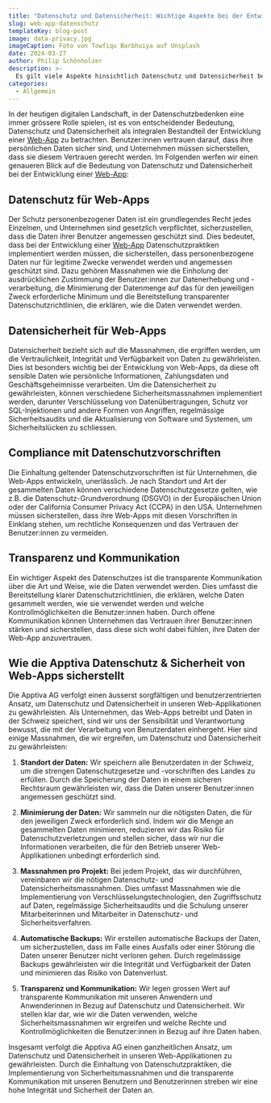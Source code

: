 ```yaml
---
title: "Datenschutz und Datensicherheit: Wichtige Aspekte bei der Entwicklung einer Web-App"
slug: web-app-datenschutz
templateKey: blog-post
image: data-privacy.jpg
imageCaption: Foto von Towfiqu Barbhuiya auf Unsplash
date: 2024-03-27
author: Philip Schönholzer
description: >-
  Es gilt viele Aspekte hinsichtlich Datenschutz und Datensicherheit bei der Entwicklung von Web-Apps zu beachtet werden. Einige davon wollen wir in diesem Artikel beleuchten. 
categories:
  - Allgemein
---
```


In der heutigen digitalen Landschaft, in der Datenschutzbedenken eine immer grössere Rolle spielen, ist es von entscheidender Bedeutung, Datenschutz und Datensicherheit als integralen Bestandteil der Entwicklung einer [Web-App](/web-apps/) zu betrachten. Benutzer:innen vertrauen darauf, dass ihre persönlichen Daten sicher sind, und Unternehmen müssen sicherstellen, dass sie diesem Vertrauen gerecht werden. Im Folgenden werfen wir einen genaueren Blick auf die Bedeutung von Datenschutz und Datensicherheit bei der Entwicklung einer [Web-App](/web-apps/):

## Datenschutz für Web-Apps

Der Schutz personenbezogener Daten ist ein grundlegendes Recht jedes Einzelnen, und Unternehmen sind gesetzlich verpflichtet, sicherzustellen, dass die Daten ihrer Benutzer angemessen geschützt sind. Dies bedeutet, dass bei der Entwicklung einer [Web-App](/web-apps/) Datenschutzpraktiken implementiert werden müssen, die sicherstellen, dass personenbezogene Daten nur für legitime Zwecke verwendet werden und angemessen geschützt sind. Dazu gehören Massnahmen wie die Einholung der ausdrücklichen Zustimmung der Benutzer:innen zur Datenerhebung und -verarbeitung, die Minimierung der Datenmenge auf das für den jeweiligen Zweck erforderliche Minimum und die Bereitstellung transparenter Datenschutzrichtlinien, die erklären, wie die Daten verwendet werden.

## Datensicherheit für Web-Apps

Datensicherheit bezieht sich auf die Massnahmen, die ergriffen werden, um die Vertraulichkeit, Integrität und Verfügbarkeit von Daten zu gewährleisten. Dies ist besonders wichtig bei der Entwicklung von Web-Apps, da diese oft sensible Daten wie persönliche Informationen, Zahlungsdaten und Geschäftsgeheimnisse verarbeiten. Um die Datensicherheit zu gewährleisten, können verschiedene Sicherheitsmassnahmen implementiert werden, darunter Verschlüsselung von Datenübertragungen, Schutz vor SQL-Injektionen und andere Formen von Angriffen, regelmässige Sicherheitsaudits und die Aktualisierung von Software und Systemen, um Sicherheitslücken zu schliessen.

## Compliance mit Datenschutzvorschriften

Die Einhaltung geltender Datenschutzvorschriften ist für Unternehmen, die Web-Apps entwickeln, unerlässlich. Je nach Standort und Art der gesammelten Daten können verschiedene Datenschutzgesetze gelten, wie z.B. die Datenschutz-Grundverordnung (DSGVO) in der Europäischen Union oder der California Consumer Privacy Act (CCPA) in den USA. Unternehmen müssen sicherstellen, dass ihre Web-Apps mit diesen Vorschriften in Einklang stehen, um rechtliche Konsequenzen und das Vertrauen der Benutzer:innen zu vermeiden.

## Transparenz und Kommunikation

Ein wichtiger Aspekt des Datenschutzes ist die transparente Kommunikation über die Art und Weise, wie die Daten verwendet werden. Dies umfasst die Bereitstellung klarer Datenschutzrichtlinien, die erklären, welche Daten gesammelt werden, wie sie verwendet werden und welche Kontrollmöglichkeiten die Benutzer:innen haben. Durch offene Kommunikation können Unternehmen das Vertrauen ihrer Benutzer:innen stärken und sicherstellen, dass diese sich wohl dabei fühlen, ihre Daten der Web-App anzuvertrauen.

## Wie die Apptiva Datenschutz & Sicherheit von Web-Apps sicherstellt

Die Apptiva AG verfolgt einen äusserst sorgfältigen und benutzerzentrierten Ansatz, um Datenschutz und Datensicherheit in unseren Web-Applikationen zu gewährleisten. Als Unternehmen, das Web-Apps betreibt und Daten in der Schweiz speichert, sind wir uns der Sensibilität und Verantwortung bewusst, die mit der Verarbeitung von Benutzerdaten einhergeht. Hier sind einige Massnahmen, die wir ergreifen, um Datenschutz und Datensicherheit zu gewährleisten:

1. **Standort der Daten:**
   Wir speichern alle Benutzerdaten in der Schweiz, um die strengen Datenschutzgesetze und -vorschriften des Landes zu erfüllen. Durch die Speicherung der Daten in einem sicheren Rechtsraum gewährleisten wir, dass die Daten unserer Benutzer:innen angemessen geschützt sind.

2. **Minimierung der Daten:**
   Wir sammeln nur die nötigsten Daten, die für den jeweiligen Zweck erforderlich sind. Indem wir die Menge an gesammelten Daten minimieren, reduzieren wir das Risiko für Datenschutzverletzungen und stellen sicher, dass wir nur die Informationen verarbeiten, die für den Betrieb unserer Web-Applikationen unbedingt erforderlich sind.

3. **Massnahmen pro Projekt:**
   Bei jedem Projekt, das wir durchführen, vereinbaren wir die nötigen Datenschutz- und Datensicherheitsmassnahmen. Dies umfasst Massnahmen wie die Implementierung von Verschlüsselungstechnologien, den Zugriffsschutz auf Daten, regelmässige Sicherheitsaudits und die Schulung unserer Mitarbeiterinnen und Mitarbeiter in Datenschutz- und Sicherheitsverfahren.

4. **Automatische Backups:**
   Wir erstellen automatische Backups der Daten, um sicherzustellen, dass im Falle eines Ausfalls oder einer Störung die Daten unserer Benutzer nicht verloren gehen. Durch regelmässige Backups gewährleisten wir die Integrität und Verfügbarkeit der Daten und minimieren das Risiko von Datenverlust.

5. **Transparenz und Kommunikation:**
   Wir legen grossen Wert auf transparente Kommunikation mit unseren Anwendern und Anwenderinnen in Bezug auf Datenschutz und Datensicherheit. Wir stellen klar dar, wie wir die Daten verwenden, welche Sicherheitsmassnahmen wir ergreifen und welche Rechte und Kontrollmöglichkeiten die Benutzer:innen in Bezug auf ihre Daten haben.

Insgesamt verfolgt die Apptiva AG einen ganzheitlichen Ansatz, um Datenschutz und Datensicherheit in unseren Web-Applikationen zu gewährleisten. Durch die Einhaltung von Datenschutzpraktiken, die Implementierung von Sicherheitsmassnahmen und die transparente Kommunikation mit unseren Benutzern und Benutzerinnen streben wir eine hohe Integrität und Sicherheit der Daten an.
